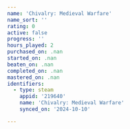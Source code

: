 ```yaml
---
name: 'Chivalry: Medieval Warfare'
name_sort: ''
rating: 0
active: false
progress: ''
hours_played: 2
purchased_on: .nan
started_on: .nan
beaten_on: .nan
completed_on: .nan
mastered_on: .nan
identifiers:
  - type: steam
    appid: '219640'
    name: 'Chivalry: Medieval Warfare'
    synced_on: '2024-10-10'

---
```

